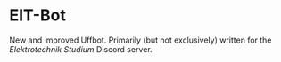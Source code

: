 # EIT-Bot
New and improved Uffbot. Primarily (but not exclusively) written for the _Elektrotechnik Studium_ Discord server.
